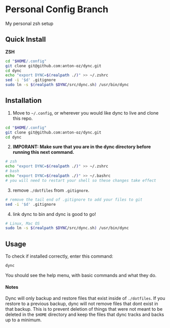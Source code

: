 # Personal Config Branch

My personal zsh setup

## Quick Install

**ZSH**
```bash
cd "$HOME/.config"
git clone git@github.com:anton-oz/dync.git
cd dync
echo "export DYNC=$(realpath ./)" >> ~/.zshrc
sed -i '$d' .gitignore
sudo ln -s $(realpath $DYNC/src/dync.sh) /usr/bin/dync
```

## Installation

1. Move to `~/.config`, or wherever you would like dync to live and clone this repo.
```bash
cd "$HOME/.config"
git clone git@github.com:anton-oz/dync.git
cd dync
```
2. **IMPORANT: Make sure that you are in the dync directory before running this next command.**
```bash
# zsh
echo "export DYNC=$(realpath ./)" >> ~/.zshrc
# bash
echo "export DYNC=$(realpath ./)" >> ~/.bashrc
# you will need to restart your shell so these changes take effect
```
3. remove `./dotfiles` from `.gitignore`.
```bash
# remove the tail end of .gitignore to add your files to git
sed -i '$d' .gitignore
```
4. link dync to bin and dync is good to go!
```bash
# Linux, Mac OS
sudo ln -s $(realpath $DYNC/src/dync.sh) /usr/bin/dync
```

## Usage

To check if installed correctly, enter this command:
```sh
dync
```
You should see the help menu, with basic commands and what they do.

#### Notes

Dync will only backup and restore files that exist inside of `./dotfiles`. If you
restore to a previous backup, dync will not remove files that dont exist in that
backup. This is to prevent deletion of things that were not meant to be deleted in
the `$HOME` directory and keep the files that dync tracks and backs up to a minimum.
